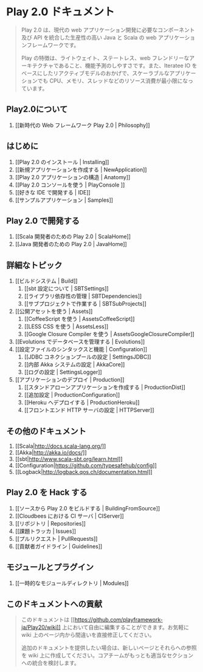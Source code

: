 <!-- translated -->
<!--
# Play 2.0 documentation
-->
# Play 2.0 ドキュメント

<!--
> Play 2.0 is a high-productivity Java and Scala web application framework that integrates the components and APIs you need for modern web application development. 
>
> Play is based on a lightweight, stateless, web-friendly architecture and features predictable and minimal resource consumption (CPU, memory, threads) for highly-scalable applications thanks to its reactive model, based on Iteratee IO.> 
-->
>Play 2.0 は、現代の web アプリケーション開発に必要なコンポーネント及び API を統合した生産性の高い Java と Scala の web アプリケーションフレームワークです。
>
> Play の特徴は、ライトウェイト、ステートレス、web フレンドリーなアーキテクチャであること、機能予測のしやすさです。また、Iteratee IO をベースにしたリアクティブモデルのおかげで、スケーラブルなアプリケーションでも CPU、メモリ、スレッドなどのリソース消費が最小限になっています。

<!--
## About
-->
## Play2.0について

<!--
1. [[Play 2.0 a Web framework for a new era | Philosophy]]
-->
1. [[新時代の Web フレームワーク Play 2.0 | Philosophy]]

<!--
## Getting started
-->
## はじめに

<!--
1. [[Installing Play 2.0 | Installing]]
1. [[Creating a new application | NewApplication]]
1. [[Anatomy of a Play 2.0 application | Anatomy]]
1. [[Using the Play 2.0 console | PlayConsole ]]
1. [[Setting-up your preferred IDE | IDE]]
1. [[Sample applications | Samples]]
-->
1. [[Play 2.0 のインストール | Installing]]
1. [[新規アプリケーションを作成する | NewApplication]]
1. [[Play 2.0 アプリケーションの構造 | Anatomy]]
1. [[Play 2.0 コンソールを使う | PlayConsole ]]
1. [[好きな IDE で開発する | IDE]]
1. [[サンプルアプリケーション | Samples]]

<!--
## Working with Play 2.0
-->
## Play 2.0 で開発する

<!--
1. [[Play 2.0 for Scala developers | ScalaHome]]
1. [[Play 2.0 for Java developers | JavaHome]]
-->
1. [[Scala 開発者のための Play 2.0 | ScalaHome]]
1. [[Java 開発者のための Play 2.0 | JavaHome]]

<!--
## Detailed topics
-->
## 詳細なトピック

<!--
1. [[The Build system | Build]]
    1. [[About sbt settings | SBTSettings]]
    1. [[Manage application dependencies | SBTDependencies]]
    1. [[Working with sub-projects | SBTSubProjects]]
1. [[Working with public assets | Assets]]
    1. [[Using CoffeeScript | AssetsCoffeeScript]]
    1. [[Using LESS CSS | AssetsLess]]
    1. [[Using Google Closure Compiler | AssetsGoogleClosureCompiler]]
1. [[Managing database evolutions | Evolutions]]
1. [[Configuration file syntax and features | Configuration]]
    1. [[Configuring the JDBC connection pool | SettingsJDBC]]
    1. [[Configuring the internal Akka system | AkkaCore]]
    1. [[Configuring logging | SettingsLogger]]
1. [[Deploying your application | Production]]
    1. [[Creating a standalone version of your application | ProductionDist]]
    1. [[Additional configuration | ProductionConfiguration]]
    1. [[Deploying to Heroku | ProductionHeroku]]
    1. [[Set-up a front-end HTTP server | HTTPServer]]
-->
1. [[ビルドシステム | Build]]
    1. [[sbt 設定について | SBTSettings]]
    1. [[ライブラリ依存性の管理 | SBTDependencies]]
    1. [[サブプロジェクトで作業する | SBTSubProjects]]
1. [[公開アセットを使う | Assets]]
    1. [[CoffeeScript を使う | AssetsCoffeeScript]]
    1. [[LESS CSS を使う | AssetsLess]]
    1. [[Google Closure Compiler を使う | AssetsGoogleClosureCompiler]]
1. [[Evolutions でデータベースを管理する | Evolutions]]
1. [[設定ファイルのシンタックスと機能 | Configuration]]
    1. [[JDBC コネクションプールの設定 | SettingsJDBC]]
    1. [[内部 Akka システムの設定 | AkkaCore]]
    1. [[ログの設定 | SettingsLogger]]
1. [[アプリケーションのデプロイ | Production]]
    1. [[スタンドアローンアプリケーションを作成する | ProductionDist]]
    1. [[追加設定 | ProductionConfiguration]]
    1. [[Heroku へデプロイする | ProductionHeroku]]
    1. [[フロントエンド HTTP サーバの設定 | HTTPServer]]

<!--
## Additional documentation
-->
## その他のドキュメント

<!--
1. [[Scala|http://docs.scala-lang.org/]]
1. [[Akka|http://akka.io/docs/]]
1. [[sbt|http://www.scala-sbt.org/learn.html]]
1. [[Configuration|https://github.com/typesafehub/config]]
1. [[Logback|http://logback.qos.ch/documentation.html]]
-->
1. [[Scala|http://docs.scala-lang.org/]]
1. [[Akka|http://akka.io/docs/]]
1. [[sbt|http://www.scala-sbt.org/learn.html]]
1. [[Configuration|https://github.com/typesafehub/config]]
1. [[Logback|http://logback.qos.ch/documentation.html]]

<!--
## Hacking Play 2.0
-->
## Play 2.0 を Hack する

<!--
1. [[Building Play 2.0 from source | BuildingFromSource]]
1. [[CI server at Cloudbees | CIServer]]
1. [[Repositories | Repositories]]
1. [[Issue tracker | Issues]]
1. [[Pull requests | PullRequests]]
1. [[Contributor guidelines | Guidelines]]
-->
1. [[ソースから Play 2.0 をビルドする | BuildingFromSource]]
1. [[Cloudbees における CI サーバ | CIServer]]
1. [[リポジトリ | Repositories]]
1. [[課題トラッカ | Issues]]
1. [[プルリクエスト | PullRequests]]
1. [[貢献者ガイドライン | Guidelines]]

<!--
## Modules and plugins
-->
## モジュールとプラグイン

<!--
1. [[Temporary modules directory | Modules]]
-->
1. [[一時的なモジュールディレクトリ | Modules]]

<!--
## Contributing to this documentation
-->
## このドキュメントへの貢献

<!--
> The documentation is freely editable on [[https://github.com/playframework/Play20/wiki]]. Feel free to fix mistakes directly in the pages. 
>
> However if you want to provide additional documentation, please create new pages and reference them from here. A member of the core team will take care of integrating it in the most appropriate section.
-->
> このドキュメントは [[https://github.com/playframework-ja/Play20/wiki]] 上において自由に編集することができます。お気軽に wiki 上のページ内から間違いを直接修正してください。
> 
> 追加のドキュメントを提供したい場合は、新しいページとそれらへの参照を wiki 上に作成してください。コアチームがもっとも適当なセクションへの統合を検討します。
